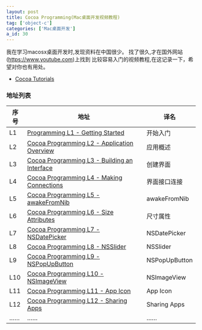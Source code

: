 ```yaml
---
layout: post
title: Cocoa Programming(Mac桌面开发视频教程)
tag: ['object-c']
categories: ['Mac桌面开发']
a_id: 30
---
```


我在学习macosx桌面开发时,发现资料在中国很少。
找了很久,才在国外网站(https://www.youtube.com)上找到
比较容易入门的视频教程,在这记录一下，希望对你也有用处。

- [Cocoa Tutorials](https://www.youtube.com/channel/UCDg-YmnNehm3KB0BpytkUJg)

### 地址列表

|序号|地址|译名|
|-|-|-----------------|
|L1|[Programming L1 - Getting Started](https://www.youtube.com/watch?v=X_MJd8wqTBM&list=PLE83F832121568D36)|开始入门|
|L2|[Cocoa Programming L2 - Application Overview](https://www.youtube.com/watch?v=7vy7pEpEYvk&index=2&list=PLE83F832121568D36)|应用概述|
|L3|[Cocoa Programming L3 - Building an Interface](https://www.youtube.com/watch?v=GLxTuluYdZg&index=3&list=PLE83F832121568D36)|创建界面|
|L4|[Cocoa Programming L4 - Making Connections](https://www.youtube.com/watch?v=CgrDSW0dHy4&list=PLE83F832121568D36&index=4)|界面接口连接|
|L5|[Cocoa Programming L5 - awakeFromNib](https://www.youtube.com/watch?v=w3t5AFnpdX8&index=5&list=PLE83F832121568D36)|awakeFromNib|
|L6|[Cocoa Programming L6 - Size Attributes](https://www.youtube.com/watch?v=6RTdxxRqrqM&index=6&list=PLE83F832121568D36)|尺寸属性|
|L7|[Cocoa Programming L7 - NSDatePicker](https://www.youtube.com/watch?v=_p1uYXBQwdM&index=7&list=PLE83F832121568D36)|NSDatePicker|
|L8|[Cocoa Programming L8 - NSSlider](https://www.youtube.com/watch?v=uv5omwYXhBI&list=PLE83F832121568D36&index=8)|NSSlider|
|L9|[Cocoa Programming L9 - NSPopUpButton](https://www.youtube.com/watch?v=RKYSY2Ey9Os&list=PLE83F832121568D36&index=9)|NSPopUpButton|
|L10|[Cocoa Programming L10 - NSImageView](https://www.youtube.com/watch?v=OlXyu4uLyoY&list=PLE83F832121568D36&index=10)|NSImageView|
|L11|[Cocoa Programming L11 - App Icon](https://www.youtube.com/watch?v=kK085XnpHJI&list=PLE83F832121568D36&index=11)|App Icon|
|L12|[Cocoa Programming L12 - Sharing Apps](https://www.youtube.com/watch?v=B0wEDUbGfvE&list=PLE83F832121568D36&index=12)|Sharing Apps|
|……|……|……|



